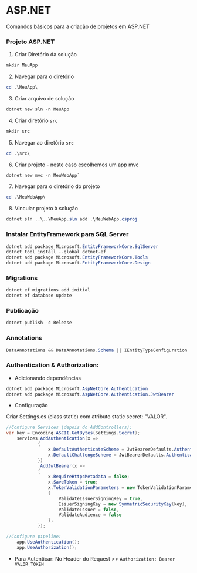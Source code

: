 # ASP.NET
Comandos básicos para a criação de projetos em ASP.NET

### Projeto ASP.NET
1. Criar Diretório da solução
```powershell
mkdir MeuApp
```

2. Navegar para o diretório
```powershell
cd .\MeuApp\
```

3. Criar arquivo de solução
```powershell
dotnet new sln -n MeuApp
```

4. Criar diretório `src`
```powershell
mkdir src
```

5. Navegar ao diretório `src`
```powershell
cd .\src\
```

6. Criar projeto - neste caso escolhemos um app mvc
```powershell
dotnet new mvc -n MeuWebApp`
```

7. Navegar para o diretório do projeto
```powershell
cd .\MeuWebApp\
```

8. Vincular projeto à solução
```powershell
dotnet sln ..\..\MeuApp.sln add .\MeuWebApp.csproj
```

### Instalar EntityFramework para SQL Server
```powershell
dotnet add package Microsoft.EntityFrameworkCore.SqlServer
dotnet tool install --global dotnet-ef
dotnet add package Microsoft.EntityFrameworkCore.Tools
dotnet add package Microsoft.EntityFrameworkCore.Design
```

### Migrations
```powershell
dotnet ef migrations add initial
dotnet ef database update 										
```

### Publicação
```powershell
dotnet publish -c Release
```

### Annotations
```csharp
DataAnnotations && DataAnnotations.Schema || IEntityTypeConfiguration
```

### Authentication & Authorization:
- Adicionando dependências
```powershell
dotnet add package Microsoft.AspNetCore.Authentication
dotnet add package Microsoft.AspNetCore.Authentication.JwtBearer
```

- Configuração

Criar Settings.cs (class static) com atributo static secret: "VALOR".

```csharp
//Configure Services (depois do AddControllers):
var key = Encoding.ASCII.GetBytes(Settings.Secret);
    services.AddAuthentication(x =>
            {
                x.DefaultAuthenticateScheme = JwtBearerDefaults.AuthenticationScheme;
                x.DefaultChallengeScheme = JwtBearerDefaults.AuthenticationScheme;
            })
            .AddJwtBearer(x =>
            {
                x.RequireHttpsMetadata = false;
                x.SaveToken = true;
                x.TokenValidationParameters = new TokenValidationParameters
                {
                    ValidateIssuerSigningKey = true,
                    IssuerSigningKey = new SymmetricSecurityKey(key),
                    ValidateIssuer = false,
                    ValidateAudience = false
                };
            });

//Configure pipeline:
	app.UseAuthentication();
	app.UseAuthorization();
```
- Para Autenticar: No Header do Request >> `Authorization: Bearer VALOR_TOKEN`
